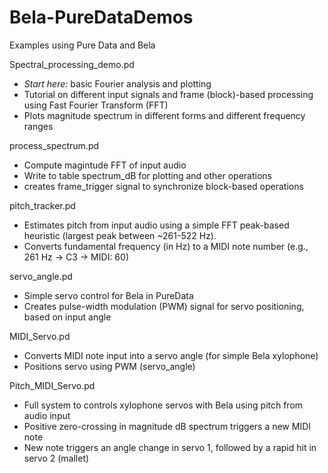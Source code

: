 # Bela-PureDataDemos
Examples using Pure Data and Bela

Spectral_processing_demo.pd
- *Start here:* basic Fourier analysis and plotting
- Tutorial on different input signals and frame (block)-based processing using Fast Fourier Transform (FFT)
- Plots magnitude spectrum in different forms and different frequency ranges

process_spectrum.pd
- Compute magintude FFT of input audio
- Write to table spectrum_dB for plotting and other operations
- creates frame_trigger signal to synchronize block-based operations

pitch_tracker.pd
- Estimates pitch from input audio using a simple FFT peak-based heuristic (largest peak between ~261-522 Hz).
- Converts fundamental frequency (in Hz) to a MIDI note number (e.g., 261 Hz -> C3 -> MIDI: 60)

servo_angle.pd
- Simple servo control for Bela in PureData
- Creates pulse-width modulation (PWM) signal for servo positioning, based on input angle

MIDI_Servo.pd
- Converts MIDI note input into a servo angle (for simple Bela xylophone)
- Positions servo using PWM (servo_angle)

Pitch_MIDI_Servo.pd
- Full system to controls xylophone servos with Bela using pitch from audio input
- Positive zero-crossing in magnitude dB spectrum triggers a new MIDI note
- New note triggers an angle change in servo 1, followed by a rapid hit in servo 2 (mallet) 

